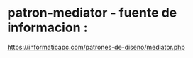# patron-mediator - fuente de informacion :
https://informaticapc.com/patrones-de-diseno/mediator.php
